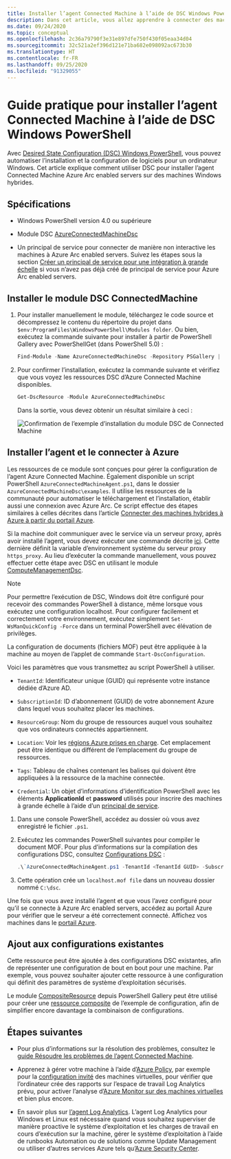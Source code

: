 ```yaml
---
title: Installer l’agent Connected Machine à l’aide de DSC Windows PowerShell
description: Dans cet article, vous allez apprendre à connecter des machines à Azure à l’aide d’Azure Arc enabled servers en utilisant DSC Windows PowerShell.
ms.date: 09/24/2020
ms.topic: conceptual
ms.openlocfilehash: 2c36a79790f3e31e897dfe750f430f05eaa34d04
ms.sourcegitcommit: 32c521a2ef396d121e71ba682e098092ac673b30
ms.translationtype: HT
ms.contentlocale: fr-FR
ms.lasthandoff: 09/25/2020
ms.locfileid: "91329055"
---
```

# <a name="how-to-install-the-connected-machine-agent-using-windows-powershell-dsc"></a>Guide pratique pour installer l’agent Connected Machine à l’aide de DSC Windows PowerShell

Avec [Desired State Configuration (DSC) Windows PowerShell](/powershell/scripting/dsc/getting-started/winGettingStarted), vous pouvez automatiser l’installation et la configuration de logiciels pour un ordinateur Windows. Cet article explique comment utiliser DSC pour installer l’agent Connected Machine Azure Arc enabled servers sur des machines Windows hybrides.

## <a name="requirements"></a>Spécifications

- Windows PowerShell version 4.0 ou supérieure

- Module DSC [AzureConnectedMachineDsc](https://www.powershellgallery.com/packages/AzureConnectedMachineDsc)

- Un principal de service pour connecter de manière non interactive les machines à Azure Arc enabled servers. Suivez les étapes sous la section [Créer un principal de service pour une intégration à grande échelle](onboard-service-principal.md#create-a-service-principal-for-onboarding-at-scale) si vous n’avez pas déjà créé de principal de service pour Azure Arc enabled servers.

## <a name="install-the-connectedmachine-dsc-module"></a>Installer le module DSC ConnectedMachine

1. Pour installer manuellement le module, téléchargez le code source et décompressez le contenu du répertoire du projet dans `$env:ProgramFiles\WindowsPowerShell\Modules folder`. Ou bien, exécutez la commande suivante pour installer à partir de PowerShell Gallery avec PowerShellGet (dans PowerShell 5.0) :

    ```powershell
    Find-Module -Name AzureConnectedMachineDsc -Repository PSGallery | Install-Module
    ```

2. Pour confirmer l’installation, exécutez la commande suivante et vérifiez que vous voyez les ressources DSC d’Azure Connected Machine disponibles.

    ```powershell
    Get-DscResource -Module AzureConnectedMachineDsc
    ```

   Dans la sortie, vous devez obtenir un résultat similaire à ceci :

   ![Confirmation de l’exemple d’installation du module DSC de Connected Machine](./media/onboard-dsc/confirm-module-installation.png)

## <a name="install-the-agent-and-connect-to-azure"></a>Installer l’agent et le connecter à Azure

Les ressources de ce module sont conçues pour gérer la configuration de l’agent Azure Connected Machine. Également disponible un script PowerShell `AzureConnectedMachineAgent.ps1`, dans le dossier `AzureConnectedMachineDsc\examples`. Il utilise les ressources de la communauté pour automatiser le téléchargement et l’installation, établir aussi une connexion avec Azure Arc. Ce script effectue des étapes similaires à celles décrites dans l’article [Connecter des machines hybrides à Azure à partir du portail Azure](onboard-portal.md).

Si la machine doit communiquer avec le service via un serveur proxy, après avoir installé l’agent, vous devez exécuter une commande décrite [ici](manage-agent.md#update-or-remove-proxy-settings). Cette dernière définit la variable d’environnement système du serveur proxy `https_proxy`. Au lieu d’exécuter la commande manuellement, vous pouvez effectuer cette étape avec DSC en utilisant le module [ComputeManagementDsc](https://www.powershellgallery.com/packages/ComputerManagementDsc).

>[!NOTE]
>Pour permettre l’exécution de DSC, Windows doit être configuré pour recevoir des commandes PowerShell à distance, même lorsque vous exécutez une configuration localhost. Pour configurer facilement et correctement votre environnement, exécutez simplement `Set-WsManQuickConfig -Force` dans un terminal PowerShell avec élévation de privilèges.
>

La configuration de documents (fichiers MOF) peut être appliquée à la machine au moyen de l’applet de commande `Start-DscConfiguration`.

Voici les paramètres que vous transmettez au script PowerShell à utiliser.

- `TenantId`: Identificateur unique (GUID) qui représente votre instance dédiée d’Azure AD.

- `SubscriptionId`: ID d’abonnement (GUID) de votre abonnement Azure dans lequel vous souhaitez placer les machines.

- `ResourceGroup`: Nom du groupe de ressources auquel vous souhaitez que vos ordinateurs connectés appartiennent.

- `Location`: Voir les [régions Azure prises en charge](overview.md#supported-regions). Cet emplacement peut être identique ou différent de l’emplacement du groupe de ressources.

- `Tags`: Tableau de chaînes contenant les balises qui doivent être appliquées à la ressource de la machine connectée.

- `Credential`: Un objet d’informations d’identification PowerShell avec les éléments **ApplicationId** et **password** utilisés pour inscrire des machines à grande échelle à l’aide d’un [principal de service](onboard-service-principal.md).

1. Dans une console PowerShell, accédez au dossier où vous avez enregistré le fichier `.ps1`.

2. Exécutez les commandes PowerShell suivantes pour compiler le document MOF. Pour plus d’informations sur la compilation des configurations DSC, consultez [Configurations DSC](/powershell/scripting/dsc/configurations/configurations) :

    ```powershell
    .\`AzureConnectedMachineAgent.ps1 -TenantId <TenantId GUID> -SubscriptionId <SubscriptionId GUID> -ResourceGroup '<ResourceGroupName>' -Location '<LocationName>' -Tags '<Tag>' -Credential <psCredential>
    ```

3. Cette opération crée un `localhost.mof file` dans un nouveau dossier nommé `C:\dsc`.

Une fois que vous avez installé l’agent et que vous l’avez configuré pour qu’il se connecte à Azure Arc enabled servers, accédez au portail Azure pour vérifier que le serveur a été correctement connecté. Affichez vos machines dans le [portail Azure](https://aka.ms/hybridmachineportal).

## <a name="adding-to-existing-configurations"></a>Ajout aux configurations existantes

Cette ressource peut être ajoutée à des configurations DSC existantes, afin de représenter une configuration de bout en bout pour une machine. Par exemple, vous pouvez souhaiter ajouter cette ressource à une configuration qui définit des paramètres de système d’exploitation sécurisés.

Le module [CompositeResource](https://www.powershellgallery.com/packages/compositeresource) depuis PowerShell Gallery peut être utilisé pour créer une [ressource composite](/powershell/scripting/dsc/resources/authoringResourceComposite) de l’exemple de configuration, afin de simplifier encore davantage la combinaison de configurations.

## <a name="next-steps"></a>Étapes suivantes

* Pour plus d’informations sur la résolution des problèmes, consultez le [guide Résoudre les problèmes de l’agent Connected Machine](troubleshoot-agent-onboard.md).

* Apprenez à gérer votre machine à l’aide d’[Azure Policy](../../governance/policy/overview.md), par exemple pour la [configuration invité](../../governance/policy/concepts/guest-configuration.md) des machines virtuelles, pour vérifier que l’ordinateur crée des rapports sur l’espace de travail Log Analytics prévu, pour activer l’analyse d’[Azure Monitor sur des machines virtuelles](../../azure-monitor/insights/vminsights-enable-policy.md) et bien plus encore.

* En savoir plus sur [l’agent Log Analytics](../../azure-monitor/platform/log-analytics-agent.md). L’agent Log Analytics pour Windows et Linux est nécessaire quand vous souhaitez superviser de manière proactive le système d’exploitation et les charges de travail en cours d’exécution sur la machine, gérer le système d’exploitation à l’aide de runbooks Automation ou de solutions comme Update Management ou utiliser d’autres services Azure tels qu’[Azure Security Center](../../security-center/security-center-intro.md).
